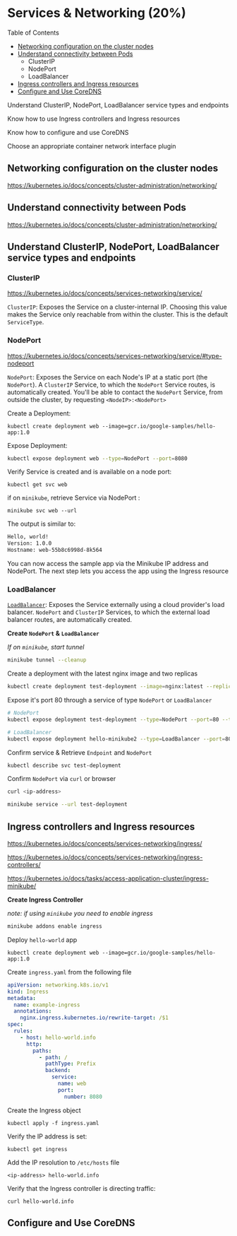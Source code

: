 # Services & Networking (20%)

Table of Contents

- [Networking configuration on the cluster nodes](#networking-configuration-on-the-cluster-nodes)
- [Understand connectivity between Pods](#Understand-connectivity-between-Pods)
  - ClusterIP
  - NodePort
  - LoadBalancer
- [Ingress controllers and Ingress resources](#Ingress_controllers_and_Ingress_resources)
- [Configure and Use CoreDNS](#configure-and-use-CoreDNS)

Understand ClusterIP, NodePort, LoadBalancer service types and endpoints

Know how to use Ingress controllers and Ingress resources

Know how to configure and use CoreDNS

Choose an appropriate container network interface plugin

## Networking configuration on the cluster nodes

https://kubernetes.io/docs/concepts/cluster-administration/networking/

## Understand connectivity between Pods

https://kubernetes.io/docs/concepts/cluster-administration/networking/

## 

## Understand ClusterIP, NodePort, LoadBalancer service types and endpoints

### ClusterIP

https://kubernetes.io/docs/concepts/services-networking/service/

`ClusterIP`: Exposes the Service on a cluster-internal IP. Choosing this value makes the Service only reachable from within the cluster. This is the default `ServiceType`.

### NodePort

https://kubernetes.io/docs/concepts/services-networking/service/#type-nodeport

`NodePort`: Exposes the Service on each Node's IP at a static port (the `NodePort`). A `ClusterIP` Service, to which the `NodePort` Service routes, is automatically created. You'll be able to contact the `NodePort` Service, from outside the cluster, by requesting `<NodeIP>:<NodePort>`

Create a Deployment:

```shell
kubectl create deployment web --image=gcr.io/google-samples/hello-app:1.0
```

Expose Deployment:

```bash
kubectl expose deployment web --type=NodePort --port=8080
```

Verify Service is created and is available on a node port:

```shell
kubectl get svc web
```

if on `minikube`, retrieve Service via NodePort :

```shell
minikube svc web --url
```

The output is similar to:

```bash
Hello, world!
Version: 1.0.0
Hostname: web-55b8c6998d-8k564
```

You can now access the sample app via the Minikube IP address and NodePort. The next step lets you access the app using the Ingress resource

### LoadBalancer

[`LoadBalancer`](https://kubernetes.io/docs/concepts/services-networking/service/#loadbalancer): Exposes the Service externally using a cloud provider's load balancer. `NodePort` and `ClusterIP` Services, to which the external load balancer routes, are automatically created.

**Create `NodePort` & `LoadBalancer`**

*If on `minikube`, start tunnel*

```bash
minikube tunnel --cleanup
```

Create a deployment with the latest nginx image and two replicas

```bash
kubectl create deployment test-deployment --image=nginx:latest --replicas=2
```

Expose it's port 80 through a service of type `NodePort` or `LoadBalancer`

```bash
# NodePort
kubectl expose deployment test-deployment --type=NodePort --port=80 --target-port=80

# LoadBalancer
kubectl expose deployment hello-minikube2 --type=LoadBalancer --port=8080
```

Confirm service & Retrieve `Endpoint` and `NodePort`

```bash
kubectl describe svc test-deployment
```

Confirm `NodePort` via `curl` or browser

```bash
curl <ip-address>

minikube service --url test-deployment
```

## Ingress controllers and Ingress resources

https://kubernetes.io/docs/concepts/services-networking/ingress/

https://kubernetes.io/docs/concepts/services-networking/ingress-controllers/

https://kubernetes.io/docs/tasks/access-application-cluster/ingress-minikube/

**Create Ingress Controller**

*note: if using `minikube` you need to enable ingress*

```bash
minikube addons enable ingress	
```

Deploy `hello-world` app

```shell
kubectl create deployment web --image=gcr.io/google-samples/hello-app:1.0
```

Create `ingress.yaml` from the following file

```yaml
apiVersion: networking.k8s.io/v1
kind: Ingress
metadata:
  name: example-ingress
  annotations:
    nginx.ingress.kubernetes.io/rewrite-target: /$1
spec:
  rules:
    - host: hello-world.info
      http:
        paths:
          - path: /
            pathType: Prefix
            backend:
              service:
                name: web
                port:
                  number: 8080
```

Create the Ingress object

```shell
kubectl apply -f ingress.yaml
```

Verify the IP address is set:

```shell
kubectl get ingress
```

Add the IP resolution to `/etc/hosts` file 

```
<ip-address> hello-world.info
```

Verify that the Ingress controller is directing traffic:

```shell
curl hello-world.info
```

## Configure and Use CoreDNS
